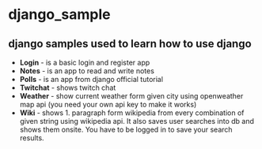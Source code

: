 # django_sample
## django samples used to learn how to use django
- **Login** - is a basic login and register app
- **Notes** - is an app to read and write notes
- **Polls** - is an app from django official tutorial 
- **Twitchat** - shows twitch chat 
- **Weather** - show current weather form given city using openweather map api (you need your own api key to make it works)
- **Wiki** - shows 1. paragraph form wikipedia from every combination of given string using wikipedia api. It also saves user searches into db and shows them onsite. You have to be logged in to save your search results.
